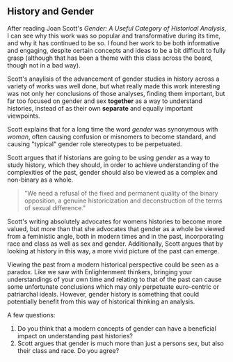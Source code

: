 ## History and Gender

After reading Joan Scott's *Gender: A Useful Category of Historical Analysis*, I can see why this work was so popular and transformative during its time, and why it has continued to be so. I found her work to be both informative and engaging, despite certain concepts and ideas to be a bit difficult to fully grasp (although that has been a theme with this class across the board, though not in a bad way). 

Scott's anaylisis of the advancement of gender studies in history across a variety of works was well done, but what really made this work interesting was not only her conclusions of those analyses, finding them important, but far too focused on gender and sex **together** as a way to understand histories, instead of as their own **separate** and equally important viewpoints. 

Scott explains that for a long time the word *gender* was synonymous with *woman*, often causing confusion or misnomers to become standard, and causing "typical" gender role stereotypes to be perpetuated. 

Scott argues that if historians are going to be using *gender* as a way to study history, which they should, in order to achieve understanding of the complexities of the past, gender should also be viewed as a complex and non-binary as a whole. 
>"We need a refusal of the fixed and permanent quality of the binary opposition, a genuine historicization and deconstruction of the terms of sexual difference."

Scott's writing absolutely advocates for womens histories to become more valued, but more than that she advocates that gender as a whole be viewed from a feministic angle, both in modern times and in the past, incorporating race and class as well as sex and gender. Additionally, Scott argues that by looking at history in this way, a more vivid picture of the past can emerge. 

Viewing the past from a modern historical perspective could be seen as a paradox. Like we saw with Enlightenment thinkers, bringing your understandings of your own time and relating to that of the past can cause some unfortunate conclusions which may only perpetuate euro-centric or patriarchal ideals. However, gender history is something that could potentially benefit from this way of historical thinking an analysis. 

A few questions:
1. Do you think that a modern concepts of gender can have a beneficial impact on understanding past histories?
2. Scott argues that gender is much more than just a persons sex, but also their class and race. Do you agree?
